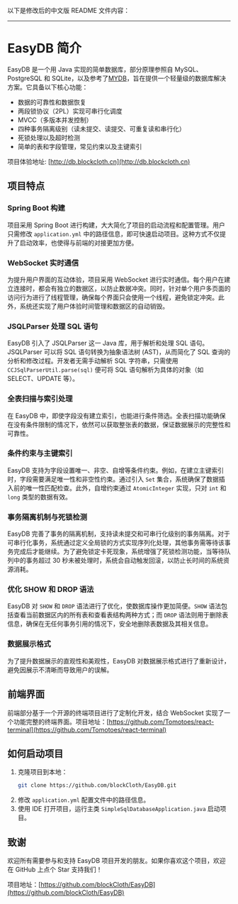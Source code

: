 以下是修改后的中文版 README 文件内容：

---

# EasyDB 简介

EasyDB 是一个用 Java 实现的简单数据库，部分原理参照自 MySQL、PostgreSQL 和 SQLite，以及参考了[MYDB](https://github.com/CN-GuoZiyang/MYDB)，旨在提供一个轻量级的数据库解决方案。它具备以下核心功能：

- 数据的可靠性和数据恢复
- 两段锁协议（2PL）实现可串行化调度
- MVCC（多版本并发控制）
- 四种事务隔离级别（读未提交、读提交、可重复读和串行化）
- 死锁处理以及超时检测
- 简单的表和字段管理，常见约束以及主键索引

项目体验地址: [http://db.blockcloth.cn](http://db.blockcloth.cn)

## 项目特点

### Spring Boot 构建

项目采用 Spring Boot 进行构建，大大简化了项目的启动流程和配置管理。用户只需修改 `application.yml` 中的路径信息，即可快速启动项目。这种方式不仅提升了启动效率，也使得与前端的对接更加方便。

### WebSocket 实时通信

为提升用户界面的互动体验，项目采用 WebSocket 进行实时通信。每个用户在建立连接时，都会有独立的数据区，以防止数据冲突。同时，针对单个用户多页面的访问行为进行了线程管理，确保每个界面只会使用一个线程，避免锁定冲突。此外，系统还实现了用户体验时间管理和数据区的自动销毁。

### JSQLParser 处理 SQL 语句

EasyDB 引入了 JSQLParser 这一 Java 库，用于解析和处理 SQL 语句。JSQLParser 可以将 SQL 语句转换为抽象语法树 (AST)，从而简化了 SQL 查询的分析和修改过程。开发者无需手动解析 SQL 字符串，只需使用 `CCJSqlParserUtil.parse(sql)` 便可将 SQL 语句解析为具体的对象（如 SELECT、UPDATE 等）。

### 全表扫描与索引处理

在 EasyDB 中，即使字段没有建立索引，也能进行条件筛选。全表扫描功能确保在没有条件限制的情况下，依然可以获取整张表的数据，保证数据展示的完整性和可靠性。

### 条件约束与主键索引

EasyDB 支持为字段设置唯一、非空、自增等条件约束。例如，在建立主键索引时，字段需要满足唯一性和非空性约束。通过引入 `Set` 集合，系统确保了数据插入前的唯一性匹配检查。此外，自增约束通过 `AtomicInteger` 实现，只对 `int` 和 `long` 类型的数据有效。

### 事务隔离机制与死锁检测

EasyDB 完善了事务的隔离机制，支持读未提交和可串行化级别的事务隔离。对于可串行化事务，系统通过定义全局锁的方式实现序列化处理，其他事务需等待该事务完成后才能继续。为了避免锁定卡死现象，系统增强了死锁检测功能，当等待队列中的事务超过 30 秒未被处理时，系统会自动触发回滚，以防止长时间的系统资源消耗。

### 优化 SHOW 和 DROP 语法

EasyDB 对 `SHOW` 和 `DROP` 语法进行了优化，使数据库操作更加简便。`SHOW` 语法包括查看当前数据区内的所有表和查看表结构两种方式；而 `DROP` 语法则用于删除表信息，确保在无任何事务引用的情况下，安全地删除表数据及其相关信息。

### 数据展示格式

为了提升数据展示的直观性和美观性，EasyDB 对数据展示格式进行了重新设计，避免因展示不清晰而导致用户的误解。

## 前端界面

前端部分基于一个开源的终端项目进行了定制化开发，结合 WebSocket 实现了一个功能完整的终端界面。项目地址：[https://github.com/Tomotoes/react-terminal](https://github.com/Tomotoes/react-terminal)

## 如何启动项目

1. 克隆项目到本地：
   ```bash
   git clone https://github.com/blockCloth/EasyDB.git
   ```
2. 修改 `application.yml` 配置文件中的路径信息。
3. 使用 IDE 打开项目，运行主类 `SimpleSqlDatabaseApplication.java` 启动项目。

## 致谢

欢迎所有需要参与和支持 EasyDB 项目开发的朋友。如果你喜欢这个项目，欢迎在 GitHub 上点个 Star 支持我们！

项目地址：[https://github.com/blockCloth/EasyDB](https://github.com/blockCloth/EasyDB)
